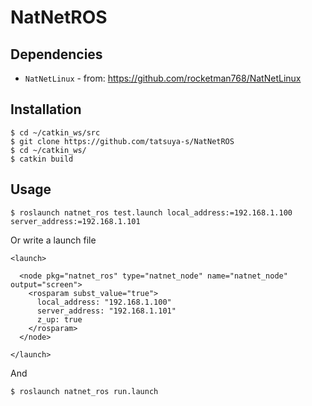 # NatNetROS

## Dependencies

* `NatNetLinux` - from: https://github.com/rocketman768/NatNetLinux

## Installation

    $ cd ~/catkin_ws/src
    $ git clone https://github.com/tatsuya-s/NatNetROS
    $ cd ~/catkin_ws/
    $ catkin build

## Usage

    $ roslaunch natnet_ros test.launch local_address:=192.168.1.100 server_address:=192.168.1.101

Or write a launch file
```XML:run.launch
<launch>

  <node pkg="natnet_ros" type="natnet_node" name="natnet_node" output="screen">
    <rosparam subst_value="true">
      local_address: "192.168.1.100"
      server_address: "192.168.1.101"
      z_up: true
    </rosparam>
  </node>

</launch>
```

And 

    $ roslaunch natnet_ros run.launch